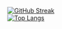 [![GitHub Streak](http://github-readme-streak-stats.herokuapp.com?user=techno-sam&theme=dark&background=000000)](https://git.io/streak-stats)<br>
[![Top Langs](https://github-readme-stats.vercel.app/api/top-langs/?username=techno-sam&layout=compact&theme=vision-friendly-dark)](https://github.com/anuraghazra/github-readme-stats)
